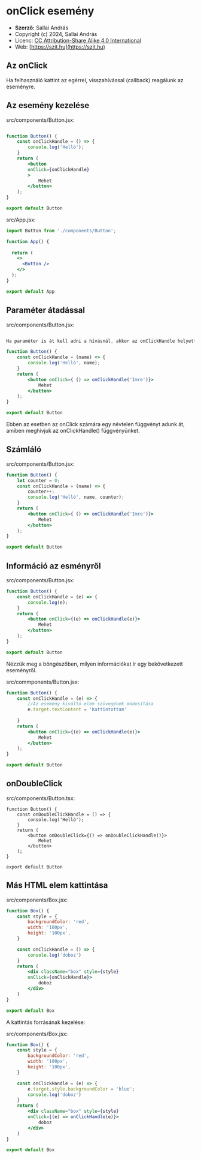 # onClick esemény

* **Szerző:** Sallai András
* Copyright (c) 2024, Sallai András
* Licenc: [CC Attribution-Share Alike 4.0 International](https://creativecommons.org/licenses/by-sa/4.0/)
* Web: [https://szit.hu](https://szit.hu)

## Az onClick

Ha felhasználó kattint az egérrel, visszahívással (callback) reagálunk az eseményre.

## Az esemény kezelése

src/components/Button.jsx:

```jsx

function Button() {
    const onClickHandle = () => {
        console.log('Helló');
    }
    return (
        <button 
        onClick={onClickHandle}
        >
            Mehet
        </button>
    );
}

export default Button
```

src/App.jsx:

```jsx
import Button from './components/Button';

function App() {
  
  return (
    <>
      <Button />
    </>
  );
}

export default App
```

## Paraméter átadással

src/components/Button.jsx:

```jsx

Ha paraméter is át kell adni a hívásnál, akkor az onClickHandle helyett onClickHandle()-t írunk és ebbe még a jön a paraméter is:

function Button() {
    const onClickHandle = (name) => {
        console.log('Helló', name);
    }
    return (
        <button onClick={ () => onClickHandle('Imre')}>
            Mehet
        </button>
    );
}

export default Button
```

Ebben az esetben az onClick számára egy névtelen függvényt adunk át, amiben meghívjuk az onClickHandle() függvényünket.

## Számláló

src/components/Button.jsx:

```jsx
function Button() {
    let counter = 0;
    const onClickHandle = (name) => {
        counter++;
        console.log('Helló', name, counter);
    }
    return (
        <button onClick={ () => onClickHandle('Imre')}>
            Mehet
        </button>
    );
}

export default Button
```

## Információ az esményről

src/components/Button.jsx:

```jsx
function Button() {
    const onClickHandle = (e) => {
        console.log(e);
    }
    return (
        <button onClick={(e) => onClickHandle(e)}>
            Mehet
        </button>
    );
}

export default Button

```

Nézzük meg a böngészőben, milyen információkat ír egy bekövetkezett eseményről.

src/commponents/Button.jsx:

```jsx
function Button() {
    const onClickHandle = (e) => {
        //Az esemény kiváltó elem szövegének módosítása
        e.target.textContent = 'Kattintottam'
        
    }
    return (
        <button onClick={(e) => onClickHandle(e)}>
            Mehet
        </button>
    );
}

export default Button
```

## onDoubleClick

src/components/Button.tsx:

```tsx
function Button() {
    const onDoubleClickHandle = () => {
        console.log('Helló');
    }
    return (
        <button onDoubleClick={() => onDoubleClickHandle()}>
            Mehet
        </button>
    );
}

export default Button
```

## Más HTML elem kattintása

src/components/Box.jsx:

```jsx
function Box() {
    const style = {
        backgroundColor: 'red',
        width: '100px',
        height: '100px',
    }

    const onClickHandle = () => {
        console.log('doboz')
    }
    return (
        <div className="box" style={style}
        onClick={onClickHandle}>
            doboz
        </div>
    )
}

export default Box
```

A kattintás forrásának kezelése:

src/components/Box.jsx:

```jsx
function Box() {
    const style = {
        backgroundColor: 'red',
        width: '100px',
        height: '100px',
    }

    const onClickHandle = (e) => {
        e.target.style.backgroundColor = 'blue';
        console.log('doboz')
    }
    return (
        <div className="box" style={style}
        onClick={(e) => onClickHandle(e)}>
            doboz
        </div>
    )
}

export default Box
```
